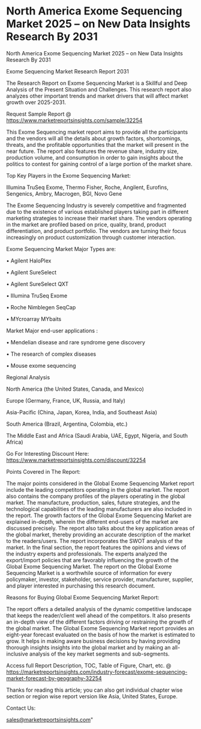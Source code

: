 # North America Exome Sequencing Market 2025 – on New Data Insights Research By 2031
 North America Exome Sequencing Market 2025 – on New Data Insights Research By 2031

Exome Sequencing Market Research Report 2031

The Research Report on Exome Sequencing Market is a Skillful and Deep Analysis of the Present Situation and Challenges. This research report also analyzes other important trends and market drivers that will affect market growth over 2025-2031.

Request Sample Report @ https://www.marketreportsinsights.com/sample/32254

This Exome Sequencing market report aims to provide all the participants and the vendors will all the details about growth factors, shortcomings, threats, and the profitable opportunities that the market will present in the near future. The report also features the revenue share, industry size, production volume, and consumption in order to gain insights about the politics to contest for gaining control of a large portion of the market share.

Top Key Players in the Exome Sequencing Market:

Illumina TruSeq Exome, Thermo Fisher, Roche, Angilent, Eurofins, Sengenics, Ambry, Macrogen, BGI, Novo Gene

The Exome Sequencing Industry is severely competitive and fragmented due to the existence of various established players taking part in different marketing strategies to increase their market share. The vendors operating in the market are profiled based on price, quality, brand, product differentiation, and product portfolio. The vendors are turning their focus increasingly on product customization through customer interaction.

Exome Sequencing Market Major Types are:

• Agilent HaloPlex

• Agilent SureSelect

• Agilent SureSelect QXT

• Illumina TruSeq Exome

• Roche Nimblegen SeqCap

• MYcroarray MYbaits

Market Major end-user applications :

• Mendelian disease and rare syndrome gene discovery

• The research of complex diseases

• Mouse exome sequencing

Regional Analysis

North America (the United States, Canada, and Mexico)

Europe (Germany, France, UK, Russia, and Italy)

Asia-Pacific (China, Japan, Korea, India, and Southeast Asia)

South America (Brazil, Argentina, Colombia, etc.)

The Middle East and Africa (Saudi Arabia, UAE, Egypt, Nigeria, and South Africa)

Go For Interesting Discount Here: https://www.marketreportsinsights.com/discount/32254

Points Covered in The Report:

The major points considered in the Global Exome Sequencing Market report include the leading competitors operating in the global market.
The report also contains the company profiles of the players operating in the global market.
The manufacture, production, sales, future strategies, and the technological capabilities of the leading manufacturers are also included in the report.
The growth factors of the Global Exome Sequencing Market are explained in-depth, wherein the different end-users of the market are discussed precisely.
The report also talks about the key application areas of the global market, thereby providing an accurate description of the market to the readers/users.
The report incorporates the SWOT analysis of the market. In the final section, the report features the opinions and views of the industry experts and professionals. The experts analyzed the export/import policies that are favorably influencing the growth of the Global Exome Sequencing Market.
The report on the Global Exome Sequencing Market is a worthwhile source of information for every policymaker, investor, stakeholder, service provider, manufacturer, supplier, and player interested in purchasing this research document.

Reasons for Buying Global Exome Sequencing Market Report:

The report offers a detailed analysis of the dynamic competitive landscape that keeps the reader/client well ahead of the competitors.
It also presents an in-depth view of the different factors driving or restraining the growth of the global market.
The Global Exome Sequencing Market report provides an eight-year forecast evaluated on the basis of how the market is estimated to grow.
It helps in making aware business decisions by having providing thorough insights insights into the global market and by making an all-inclusive analysis of the key market segments and sub-segments.

Access full Report Description, TOC, Table of Figure, Chart, etc. @ https://marketreportsinsights.com/industry-forecast/exome-sequencing-market-forecast-by-geography-32254

Thanks for reading this article; you can also get individual chapter wise section or region wise report version like Asia, United States, Europe.

Contact Us:

sales@marketreportsinsights.com"

